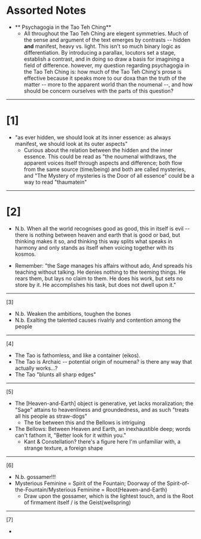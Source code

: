 # Assorted Notes

- ** Psychagogia in the Tao Teh Ching**
  - All throughout the Tao Teh Ching are elegent symmetries. Much of the sense and argument of the text emerges by contrasts -- hidden **and** manifest, heavy vs. light. This isn't so much binary logic as differentiation. By introducing a parallax, locutors set a stage, establish a contrast, and in doing so draw a basis for imagining a field of difference. however, my question regarding psychagogia in the Tao Teh Ching is: how much of the Tao Teh Ching's prose is effective because it speaks more to our doxa than the truth of the matter -- more to the apparent world than the noumenal --, and how should be concern ourselves with the parts of this question?


---

# [1]

- "as ever hidden, we should look at its inner essence: as always manifest, we should look at its outer aspects"
  - Curious about the relation between the hidden and the inner essence. This could be read as "the noumenal withdraws, the apparent voices itself through aspects and difference; both flow from the same source (time/being) and both are called mysteries, and "The Mystery of mysteries is the Door of all essence" could be a way to read "thaumatein"

---

# [2]

- N.b. When all the world recognises good as good, this in itself is evil -- there is nothing between heaven and earth that is good or bad, but thinking makes it so, and thinking this way splits what speaks in harmony and only stands as itself when voicing together with its kosmos.

- Remember: "the Sage manages his affairs without ado, And spreads his teaching without talking. He denies nothing to the teeming things. He rears them, but lays no claim to them. He does his work, but sets no store by it. He accomplishes his task, but does not dwell upon it."

---

[3]

- N.b. Weaken the ambitions, toughen the bones
- N.b. Exalting the talented causes rivalrly and contention among the people

---

[4]

- The Tao is fathomless, and like a container (eikos). 
- The Tao is Archaic -- potential origin of noumena? is there any way that actually works...?
- The Tao "blunts all sharp edges"

---

[5]

- The [Heaven-and-Earth] object is generative, yet lacks moralization; the "Sage" attains to heavenliness and groundedness, and as such "treats all his people as straw-dogs"
  - The tie between this and the Bellows is intriguing
- The Bellows: Between Heaven and Earth, an inexhaustible deep; words can't fathom it, "Better look for it within you."
  - Kant & Constellation? there's a figure here I'm unfamiliar with, a strange texture, a foreign shape

---

[6]

- N.b. gossamer!!!
- Mysterious Feminine = Spirit of the Fountain; Doorway of the Spirit-of-the-Fountain/Mysterious Feminine = Root(Heaven-and-Earth)
  - Draw upon the gossamer, which is the lightest touch, and is the Root of firmament itself / is the Geist(wellspring)

---

[7]

- 
